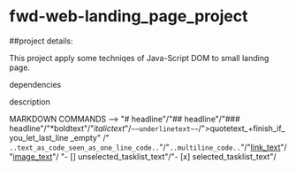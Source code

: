 # fwd-web-landing_page_project

##project details:



This project apply some techniqes of Java-Script DOM to small landing page.



dependencies

description



























MARKDOWN COMMANDS -->
"# headline"/"## headline"/"### headline"/"*boldtext"/"*italictext*"/`~~underlinetext~~`/">quotetext_+finish_if_you_let_last_line _empty"
/"` ..text_as_code_seen_as_one_line_code..`"/"``` ..multiline_code.. ```"/"[link_text](link_path)"/"[image_text](image_path)"/
"- [] unselected_tasklist_text"/"- [x] selected_tasklist_text"/


